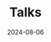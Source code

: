 ---
title: 'Talks'
date: 2024-08-06
type: landing
reading_time: false
show_date: false

design:
  # Default section spacing
  spacing: "6rem"

sections:
  - block: collection
    content:
      title: Talks
      filters:
        folders:
          - event
    design:
      view: card
---